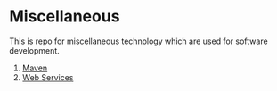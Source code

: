 # Miscellaneous
This is repo for miscellaneous technology which are used for software development.

1. <a href="maven/Maven.md">Maven</a>
2. <a href="web-service/Services.md">Web Services</a>
